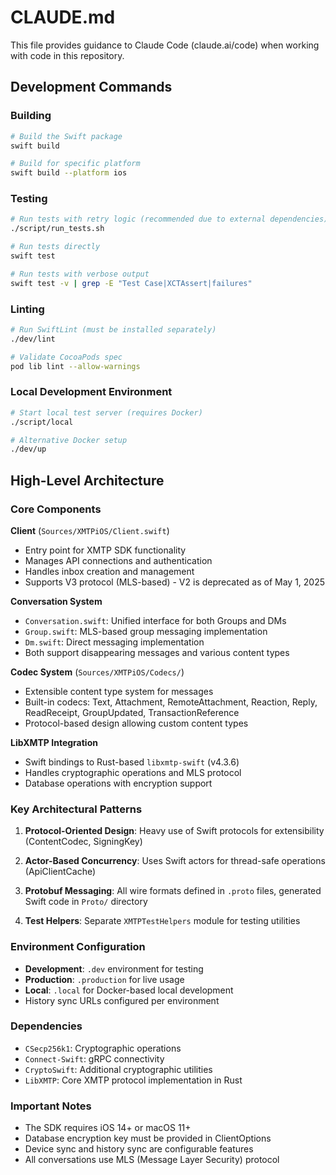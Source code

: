 # CLAUDE.md

This file provides guidance to Claude Code (claude.ai/code) when working with code in this repository.

## Development Commands

### Building

```bash
# Build the Swift package
swift build

# Build for specific platform
swift build --platform ios
```

### Testing

```bash
# Run tests with retry logic (recommended due to external dependencies)
./script/run_tests.sh

# Run tests directly
swift test

# Run tests with verbose output
swift test -v | grep -E "Test Case|XCTAssert|failures"
```

### Linting

```bash
# Run SwiftLint (must be installed separately)
./dev/lint

# Validate CocoaPods spec
pod lib lint --allow-warnings
```

### Local Development Environment

```bash
# Start local test server (requires Docker)
./script/local

# Alternative Docker setup
./dev/up
```

## High-Level Architecture

### Core Components

**Client** (`Sources/XMTPiOS/Client.swift`)

- Entry point for XMTP SDK functionality
- Manages API connections and authentication
- Handles inbox creation and management
- Supports V3 protocol (MLS-based) - V2 is deprecated as of May 1, 2025

**Conversation System**

- `Conversation.swift`: Unified interface for both Groups and DMs
- `Group.swift`: MLS-based group messaging implementation
- `Dm.swift`: Direct messaging implementation
- Both support disappearing messages and various content types

**Codec System** (`Sources/XMTPiOS/Codecs/`)

- Extensible content type system for messages
- Built-in codecs: Text, Attachment, RemoteAttachment, Reaction, Reply, ReadReceipt, GroupUpdated, TransactionReference
- Protocol-based design allowing custom content types

**LibXMTP Integration**

- Swift bindings to Rust-based `libxmtp-swift` (v4.3.6)
- Handles cryptographic operations and MLS protocol
- Database operations with encryption support

### Key Architectural Patterns

1. **Protocol-Oriented Design**: Heavy use of Swift protocols for extensibility (ContentCodec, SigningKey)

2. **Actor-Based Concurrency**: Uses Swift actors for thread-safe operations (ApiClientCache)

3. **Protobuf Messaging**: All wire formats defined in `.proto` files, generated Swift code in `Proto/` directory

4. **Test Helpers**: Separate `XMTPTestHelpers` module for testing utilities

### Environment Configuration

- **Development**: `.dev` environment for testing
- **Production**: `.production` for live usage
- **Local**: `.local` for Docker-based local development
- History sync URLs configured per environment

### Dependencies

- `CSecp256k1`: Cryptographic operations
- `Connect-Swift`: gRPC connectivity
- `CryptoSwift`: Additional cryptographic utilities
- `LibXMTP`: Core XMTP protocol implementation in Rust

### Important Notes

- The SDK requires iOS 14+ or macOS 11+
- Database encryption key must be provided in ClientOptions
- Device sync and history sync are configurable features
- All conversations use MLS (Message Layer Security) protocol
